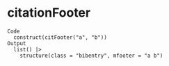 # citationFooter

    Code
      construct(citFooter("a", "b"))
    Output
      list() |>
        structure(class = "bibentry", mfooter = "a b")

